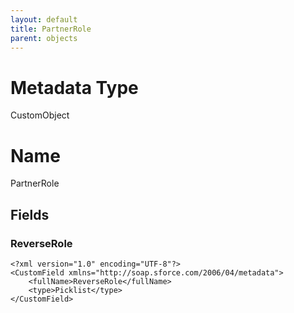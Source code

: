 ```yaml
---
layout: default
title: PartnerRole
parent: objects
---
```

# Metadata Type
CustomObject

# Name
PartnerRole
## Fields
### ReverseRole

```
<?xml version="1.0" encoding="UTF-8"?>
<CustomField xmlns="http://soap.sforce.com/2006/04/metadata">
    <fullName>ReverseRole</fullName>
    <type>Picklist</type>
</CustomField>
```

